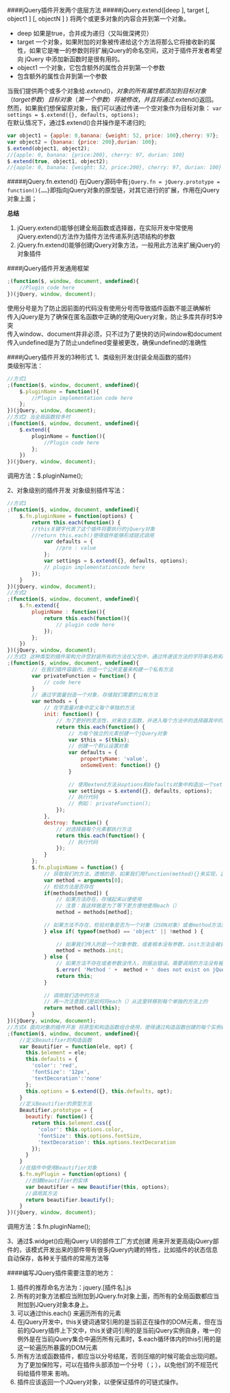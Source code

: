 ####jQuery插件开发两个底层方法
#####jQuery.extend([deep ], target [, object1 ] [, objectN ] )
将两个或更多对象的内容合并到第一个对象。

* deep 如果是true，合并成为递归（又叫做深拷贝）
* target 一个对象，如果附加的对象被传递给这个方法将那么它将接收新的属性，如果它是唯一的参数则将扩展jQuery的命名空间，这对于插件开发者希望向 jQuery 中添加新函数时是很有用的。
* object1 一个对象，它包含额外的属性合并到第一个参数
* 包含额外的属性合并到第一个参数

当我们提供两个或多个对象给$.extend()，对象的所有属性都添加到目标对象（target参数）  
目标对象（第一个参数）将被修改，并且将通过$.extend()返回。然而，如果我们想保留原对象，我们可以通过传递一个空对象作为目标对象：
`var settings = $.extend({}, defaults, options);`  
在默认情况下，通过$.extend()合并操作是不递归的;
```javascript
var object1 = {apple: 0,banana: {weight: 52, price: 100},cherry: 97};
var object2 = {banana: {price: 200},durian: 100};
$.extend(object1, object2);
//{apple: 0, banana: {price:200}, cherry: 97, durian: 100}
$.extend(true, object1, object2);
//{apple: 0, banana: {weight: 52, price:200}, cherry: 97, durian: 100}
```
#####jQuery.fn.extend()
在jQuery源码中有`jQuery.fn = jQuery.prototype = function(){……}`即指向jQuery对象的原型链，对其它进行的扩展，作用在jQuery对象上面；  

**总结**

1. jQuery.extend()能够创建全局函数或选择器，在实际开发中常使用jQuery.extend()方法作为插件方法传递系列选项结构的参数
2. jQuery.fn.extend()能够创建jQuery对象方法，一般用此方法来扩展jQuery的对象插件

####jQuery插件开发通用框架
```javascript
;(function($, window, document, undefined){
    //Plugin code here
})(jQuery, window, document);
```
使用分号是为了防止因前面的代码没有使用分号而导致插件函数不能正确解析  
传入jQuery是为了确保在匿名函数中正确的使用jQuery对象，防止多库共存时$冲突  
传入window、document并非必须，只不过为了更快的访问window和document  
传入undefined是为了防止undefined变量被更改，确保undefined的准确性  


####jQuery插件开发的3种形式
1、类级别开发(封装全局函数的插件)  
类级别写法：
```javascript
//方式1
;(function($, window, document, undefined){
    $.pluginName = function(){
        //Plugin implementation code here
    };  
})(jQuery, window, document);
//方式2 当全局函数较多时
;(function($, window, document, undefined){
    $.extend({
        pluginName = function(){
            //Plugin code here
        };  
    })
})(jQuery, window, document);

```

调用方法：$.pluginName();  

2、对象级别的插件开发
对象级别插件写法：  
```javascript
//方式1
;(function($, window, document, undefined){
    $.fn.pluginName = function(options) {
        return this.each(function() {  
        //this关键字代表了这个插件将要执行的jQuery对象
        //return this.each()使得插件能够形成链式调用
            var defaults = {
                //pro : value
            };
            var settings = $.extend({}, defaults, options);
            // plugin implementationcode here
        });
    }
})(jQuery, window, document);
//方式2
;(function($, window, document, undefined){
    $.fn.extend({
        pluginName : function(){
            return this.each(function(){
                // plugin code here
            });
        };
    })
})(jQuery, window, document);
//方式3 这种类型的插件架构允许您封装所有的方法在父包中，通过传递该方法的字符串名称和额外的此方法需要的参数来调用它们。
;(function($, window, document, undefined){
        // 在我们插件容器内，创造一个公共变量来构建一个私有方法  
        var privateFunction = function() {  
            // code here  
        }  
        // 通过字面量创造一个对象，存储我们需要的公有方法  
        var methods = {  
            // 在字面量对象中定义每个单独的方法  
            init: function() {  
                // 为了更好的灵活性，对来自主函数，并进入每个方法中的选择器其中的每个单独的元素都执行代码  
                return this.each(function() {  
                    // 为每个独立的元素创建一个jQuery对象  
                    var $this = $(this);  
                    // 创建一个默认设置对象  
                    var defaults = {  
                        propertyName: 'value',  
                        onSomeEvent: function() {}  
                    }  
           
                    // 使用extend方法从options和defaults对象中构造出一个settings对象  
                    var settings = $.extend({}, defaults, options);  
                    // 执行代码  
                    // 例如： privateFunction();  
                });  
            },  
            destroy: function() {  
                // 对选择器每个元素都执行方法  
                return this.each(function() {  
                    // 执行代码  
                });  
            }  
        };  
        $.fn.pluginName = function() {  
            // 获取我们的方法，遗憾的是，如果我们用function(method){}来实现，这样会毁掉一切的  
            var method = arguments[0];  
            // 检验方法是否存在  
            if(methods[method]) {  
                // 如果方法存在，存储起来以便使用  
                // 注意：我这样做是为了等下更方便地使用each（）  
                method = methods[method];  
       
            // 如果方法不存在，检验对象是否为一个对象（JSON对象）或者method方法没有被传入  
            } else if( typeof(method) == 'object' || !method ) {  
       
                // 如果我们传入的是一个对象参数，或者根本没有参数，init方法会被调用  
                method = methods.init;  
            } else {  
                // 如果方法不存在或者参数没传入，则报出错误。需要调用的方法没有被正确调用  
                $.error( 'Method ' +  method + ' does not exist on jQuery.pluginName' );  
                return this;  
            }  
       
            // 调用我们选中的方法  
            // 再一次注意我们是如何将each（）从这里转移到每个单独的方法上的  
            return method.call(this);  
        }  
})(jQuery, window, document);
//方式4 面向对象的插件开发 将原型和构造函数组合使用，使得通过构造函数创建的每个实例都能继承相关属性与方法
;(function($, window, document, undefined){
    //定义Beautifier的构造函数
    var Beautifier = function(ele, opt) {
      this.$element = ele;
      this.defaults = {
        'color': 'red',
        'fontSize': '12px',
        'textDecoration':'none'
      };
      this.options = $.extend({}, this.defaults, opt);
    }
    //定义Beautifier的原型方法
    Beautifier.prototype = {
      beautify: function() {
        return this.$element.css({
          'color': this.options.color,
          'fontSize': this.options.fontSize,
          'textDecoration': this.options.textDecoration
        });
      }
    }
    //在插件中使用Beautifier对象
    $.fn.myPlugin = function(options) {
      //创建Beautifier的实体
      var beautifier = new Beautifier(this, options);
      //调用其方法
      return beautifier.beautify();
    }
})(jQuery, window, document);
```

调用方法：$.fn.pluginName();  

3、通过$.widget()应用jQuery UI的部件工厂方式创建
用来开发更高级jQuery部件的，该模式开发出来的部件带有很多jQuery内建的特性，比如插件的状态信息自动保存，各种关于插件的常用方法等


####编写JQuery插件需要注意的地方： 

1. 插件的推荐命名方法为：jquery.[插件名].js 
2. 所有的对象方法都应当附加到JQuery.fn对象上面，而所有的全局函数都应当附加到JQuery对象本身上。 
3. 可以通过this.each() 来遍历所有的元素 
4. 在jQuery开发中，this关键词通常引用的是当前正在操作的DOM元素，但在当前的jQuery插件上下文中，this关键词引用的是当前jQuery实例自身，唯一的例外是在当前jQuery集合中遍历所有元素时，$.each循环体内的this引用的是这一轮遍历所暴露的DOM元素
5. 所有方法或函数插件，都应当以分号结尾，否则压缩的时候可能会出现问题。为了更加保险写，可以在插件头部添加一个分号（；），以免他们的不规范代码给插件带来 影响。 
6. 插件应该返回一个JQuery对象，以便保证插件的可链式操作。 
